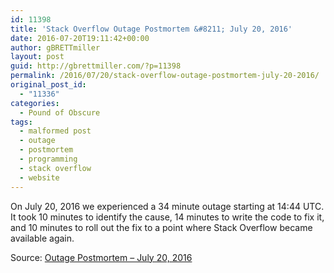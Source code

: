 ```yaml
---
id: 11398
title: 'Stack Overflow Outage Postmortem &#8211; July 20, 2016'
date: 2016-07-20T19:11:42+00:00
author: gBRETTmiller
layout: post
guid: http://gbrettmiller.com/?p=11398
permalink: /2016/07/20/stack-overflow-outage-postmortem-july-20-2016/
original_post_id:
  - "11336"
categories:
  - Pound of Obscure
tags:
  - malformed post
  - outage
  - postmortem
  - programming
  - stack overflow
  - website
---
```

On July 20, 2016 we experienced a 34 minute outage starting at 14:44 UTC. It took 10 minutes to identify the cause, 14 minutes to write the code to fix it, and 10 minutes to roll out the fix to a point where Stack Overflow became available again.

Source: [Outage Postmortem &#8211; July 20, 2016](http://stackstatus.net/post/147710624694/outage-postmortem-july-20-2016)